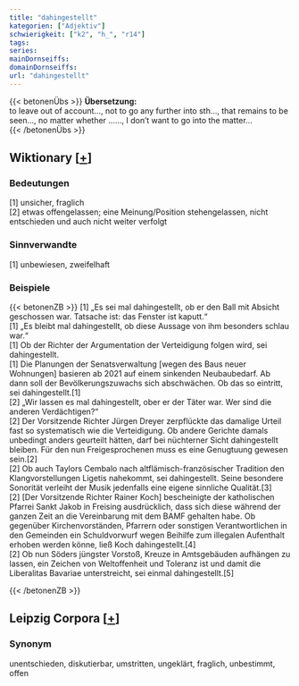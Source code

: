```yaml
---
title: "dahingestellt"
kategorien: ["Adjektiv"]
schwierigkeit: ["k2", "h_", "r14"]
tags:
series:
mainDornseiffs:
domainDornseiffs:
url: "dahingestellt"
---
```


{{< betonenÜbs >}}
**Übersetzung:**  
to leave out of account..., not to go any further into sth..., that remains to be seen..., no matter whether …..., I don’t want to go into the matter...  
{{< /betonenÜbs >}}

## Wiktionary [[+](https://de.wiktionary.org/wiki/dahingestellt)]

### Bedeutungen
[1] unsicher, fraglich  
[2] etwas offengelassen; eine Meinung/Position stehengelassen, nicht entschieden und auch nicht weiter verfolgt  

### Sinnverwandte
[1] unbewiesen, zweifelhaft  

### Beispiele
{{< betonenZB >}}
[1] „Es sei mal dahingestellt, ob er den Ball mit Absicht geschossen war. Tatsache ist: das Fenster ist kaputt.“  
[1] „Es bleibt mal dahingestellt, ob diese Aussage von ihm besonders schlau war.“  
[1] Ob der Richter der Argumentation der Verteidigung folgen wird, sei dahingestellt.  
[1] Die Planungen der Senatsverwaltung [wegen des Baus neuer Wohnungen] basieren ab 2021 auf einem sinkenden Neubaubedarf. Ab dann soll der Bevölkerungszuwachs sich abschwächen. Ob das so eintritt, sei dahingestellt.[1]  
[2] „Wir lassen es mal dahingestellt, ober er der Täter war. Wer sind die anderen Verdächtigen?“  
[2] Der Vorsitzende Richter Jürgen Dreyer zerpflückte das damalige Urteil fast so systematisch wie die Verteidigung. Ob andere Gerichte damals unbedingt anders geurteilt hätten, darf bei nüchterner Sicht dahingestellt bleiben. Für den nun Freigesprochenen muss es eine Genugtuung gewesen sein.[2]  
[2] Ob auch Taylors Cembalo nach altflämisch-französischer Tradition den Klangvorstellungen Ligetis nahekommt, sei dahingestellt. Seine besondere Sonorität verleiht der Musik jedenfalls eine eigene sinnliche Qualität.[3]  
[2] [Der Vorsitzende Richter Rainer Koch] bescheinigte der katholischen Pfarrei Sankt Jakob in Freising ausdrücklich, dass sich diese während der ganzen Zeit an die Vereinbarung mit dem BAMF gehalten habe. Ob gegenüber Kirchenvorständen, Pfarrern oder sonstigen Verantwortlichen in den Gemeinden ein Schuldvorwurf wegen Beihilfe zum illegalen Aufenthalt erhoben werden könne, ließ Koch dahingestellt.[4]  
[2] Ob nun Söders jüngster Vorstoß, Kreuze in Amtsgebäuden aufhängen zu lassen, ein Zeichen von Weltoffenheit und Toleranz ist und damit die Liberalitas Bavariae unterstreicht, sei einmal dahingestellt.[5]  

{{< /betonenZB >}}

## Leipzig Corpora [[+](https://corpora.uni-leipzig.de/en/res?word=dahingestellt&corpusId=deu_newscrawl-public_2018)]


### Synonym
unentschieden, diskutierbar, umstritten, ungeklärt, fraglich, unbestimmt, offen

